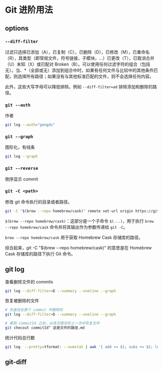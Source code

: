 # Git 进阶用法

## options

### `--diff-filter`

过滤只选择已添加（A），已复制（C），已删除（D），已修改（M），已重命名（R），其类型（即常规文件，符号链接，子模块，...）已更改（T），已取消合并（U）未知（X）或已配对 Broken（B）。可以使用任何过滤字符的组合（包括无）。当、\*（全部或无）添加到组合中时，如果有任何文件与比较中的其他条件匹配，则选择所有路径；如果没有与其他标准匹配的文件，则不会选择任何内容。

此外，这些大写字母可以降低排除。例如 `--diff-filter=ad` 排除添加和删除的路径。

### `git --auth`

作者

```bash
git log --auth="gengdz"
```

### `git --graph`

图形化，有线条

```bash
git log --graph
```

### `git --reverse`

倒序显示 commit

### `git -C <path>`

修改 git 命令执行的目录或者路径。

```bash
git -C "$(brew --repo homebrew/cask)" remote set-url origin https://github.com/Homebrew/homebrew-cask
```

`$(brew --repo homebrew/cask)`：这部分是一个子命令 `$(...)`，用于执行 `brew --repo homebrew/cask` 命令并将其输出作为参数传递给 `git -C`。

`brew --repo homebrew/cask` 用于获取 Homebrew Cask 存储库的路径。

综合起来，git -C "$(brew --repo homebrew/cask)" 的意思是在 Homebrew Cask 存储库的路径下执行 Git 命令。

## git log

查看删除文件的 commits

```bash
git log --diff-filter=D --summary --oneline --graph
```

恢复被删除的文件

```bash
# 先查找在那个 commit 中删除的
git log --diff-filter=D --summary --oneline --graph

# 拿到 commitId 之后，从改次提交的上一次中恢复文件
git checout commitId^ 这是文件的路径.md
```

统计代码总行数

```bash
git log  --pretty=tformat: --numstat | awk '{ add += $1; subs += $2; loc += $1 - $2 } END { printf "added lines: %s, removed lines: %s, total lines: %s\n", add, subs, loc }'
```

## git-diff

```bash

```
